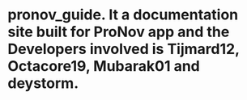 # pronov_guide. It a documentation site built for ProNov app and the Developers involved is Tijmard12, Octacore19, Mubarak01 and deystorm.

